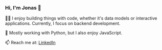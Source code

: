 ### Hi, I'm Jonas 👋

👨‍💻 I enjoy building things with code, whether it's data models or interactive applications. Currently, I focus on backend development.

🐍 Mostly working with Python, but I also enjoy JavaScript.

📫 Reach me at: [LinkedIn](https://www.linkedin.com/in/jgregoriods)
